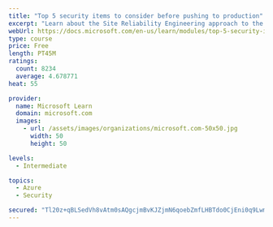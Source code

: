 ```yaml
---
title: "Top 5 security items to consider before pushing to production"
excerpt: "Learn about the Site Reliability Engineering approach to the challenge of assuring reliability and gain a better understanding of why it matters."
webUrl: https://docs.microsoft.com/en-us/learn/modules/top-5-security-items-to-consider/
type: course
price: Free
length: PT45M
ratings:
  count: 8234
  average: 4.678771
heat: 55

provider:
  name: Microsoft Learn
  domain: microsoft.com
  images:
    - url: /assets/images/organizations/microsoft.com-50x50.jpg
      width: 50
      height: 50

levels:
  - Intermediate

topics:
  - Azure
  - Security

secured: "Tl20z+qBLSedVh8vAtm0sAQgcjmBvKJZjmN6qoebZmfLHBTdo0CjEni0q9Lwmf4Ol7PGxP7Tx3SRAwXMPEgQymDkaS6291y7H7YEgG/vbxy5l+wLL8DoXcWDur3PH5BbJjmoNhHG/F1alWG7lytMh8P8Rul79RG/QSnMxB6mCDxvmCXNh0PWYfVCzp6DkQ2VdCwwORlwtSIA6K5Z02QfV9oZPENL3eLSl8Vr3gOyVhpX5uCMm9vIT8TCCFlCSHIf4KlCjd50pdyXG2GQukkrLMG8gCBQGmcaAYTzrL8KXSdrqYP24GSoE2IZhe4Xafu5jrEcAu2FapOZ3bo/VwPmbDhnYrJ3NvuaHhsK1AhZizLoFZHnQUjxKn20k5dzZPvirMMSIs0Nz5KTNm8sW0dQz4zZ1zl7ZFAZCQNmm8RkPYQ=;QEwxEvjrwuYHSinbSDyVyQ=="
---
```


